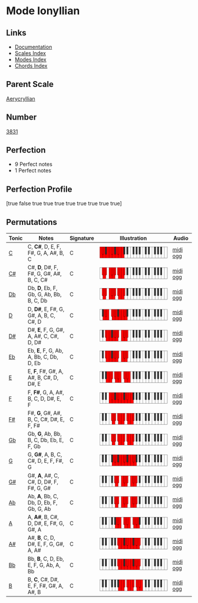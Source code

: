 # Mode Ionyllian

## Links

- [Documentation](index.md)
- [Scales Index](Scales.md)
- [Modes Index](Modes.md)
- [Chords Index](Chords.md)

## Parent Scale

[Aerycryllian](ScaleAerycryllian.md)

## Number

[3831](https://ianring.com/musictheory/scales/3831)

## Perfection

- 9 Perfect notes
- 1 Perfect notes

## Perfection Profile

[true false true true true true true true true true]

## Permutations

| Tonic | Notes | Signature | Illustration | Audio |
|-------|-------|-----------|--------------|-------|
| [C](ModeCNaturalIonyllian.md) | C, **C#**, D, E, F, F#, G, A, A#, B, C | C | ![CNaturalIonyllian](ModeCNaturalIonyllian.png) | [midi](ModeCNaturalIonyllian.mid) [ogg](ModeCNaturalIonyllian.ogg) |
| [C#](ModeCSharpIonyllian.md) | C#, **D**, D#, F, F#, G, G#, A#, B, C, C# | C | ![CSharpIonyllian](ModeCSharpIonyllian.png) | [midi](ModeCSharpIonyllian.mid) [ogg](ModeCSharpIonyllian.ogg) |
| [Db](ModeDFlatIonyllian.md) | Db, **D**, Eb, F, Gb, G, Ab, Bb, B, C, Db | C | ![DFlatIonyllian](ModeDFlatIonyllian.png) | [midi](ModeDFlatIonyllian.mid) [ogg](ModeDFlatIonyllian.ogg) |
| [D](ModeDNaturalIonyllian.md) | D, **D#**, E, F#, G, G#, A, B, C, C#, D | C | ![DNaturalIonyllian](ModeDNaturalIonyllian.png) | [midi](ModeDNaturalIonyllian.mid) [ogg](ModeDNaturalIonyllian.ogg) |
| [D#](ModeDSharpIonyllian.md) | D#, **E**, F, G, G#, A, A#, C, C#, D, D# | C | ![DSharpIonyllian](ModeDSharpIonyllian.png) | [midi](ModeDSharpIonyllian.mid) [ogg](ModeDSharpIonyllian.ogg) |
| [Eb](ModeEFlatIonyllian.md) | Eb, **E**, F, G, Ab, A, Bb, C, Db, D, Eb | C | ![EFlatIonyllian](ModeEFlatIonyllian.png) | [midi](ModeEFlatIonyllian.mid) [ogg](ModeEFlatIonyllian.ogg) |
| [E](ModeENaturalIonyllian.md) | E, **F**, F#, G#, A, A#, B, C#, D, D#, E | C | ![ENaturalIonyllian](ModeENaturalIonyllian.png) | [midi](ModeENaturalIonyllian.mid) [ogg](ModeENaturalIonyllian.ogg) |
| [F](ModeFNaturalIonyllian.md) | F, **F#**, G, A, A#, B, C, D, D#, E, F | C | ![FNaturalIonyllian](ModeFNaturalIonyllian.png) | [midi](ModeFNaturalIonyllian.mid) [ogg](ModeFNaturalIonyllian.ogg) |
| [F#](ModeFSharpIonyllian.md) | F#, **G**, G#, A#, B, C, C#, D#, E, F, F# | C | ![FSharpIonyllian](ModeFSharpIonyllian.png) | [midi](ModeFSharpIonyllian.mid) [ogg](ModeFSharpIonyllian.ogg) |
| [Gb](ModeGFlatIonyllian.md) | Gb, **G**, Ab, Bb, B, C, Db, Eb, E, F, Gb | C | ![GFlatIonyllian](ModeGFlatIonyllian.png) | [midi](ModeGFlatIonyllian.mid) [ogg](ModeGFlatIonyllian.ogg) |
| [G](ModeGNaturalIonyllian.md) | G, **G#**, A, B, C, C#, D, E, F, F#, G | C | ![GNaturalIonyllian](ModeGNaturalIonyllian.png) | [midi](ModeGNaturalIonyllian.mid) [ogg](ModeGNaturalIonyllian.ogg) |
| [G#](ModeGSharpIonyllian.md) | G#, **A**, A#, C, C#, D, D#, F, F#, G, G# | C | ![GSharpIonyllian](ModeGSharpIonyllian.png) | [midi](ModeGSharpIonyllian.mid) [ogg](ModeGSharpIonyllian.ogg) |
| [Ab](ModeAFlatIonyllian.md) | Ab, **A**, Bb, C, Db, D, Eb, F, Gb, G, Ab | C | ![AFlatIonyllian](ModeAFlatIonyllian.png) | [midi](ModeAFlatIonyllian.mid) [ogg](ModeAFlatIonyllian.ogg) |
| [A](ModeANaturalIonyllian.md) | A, **A#**, B, C#, D, D#, E, F#, G, G#, A | C | ![ANaturalIonyllian](ModeANaturalIonyllian.png) | [midi](ModeANaturalIonyllian.mid) [ogg](ModeANaturalIonyllian.ogg) |
| [A#](ModeASharpIonyllian.md) | A#, **B**, C, D, D#, E, F, G, G#, A, A# | C | ![ASharpIonyllian](ModeASharpIonyllian.png) | [midi](ModeASharpIonyllian.mid) [ogg](ModeASharpIonyllian.ogg) |
| [Bb](ModeBFlatIonyllian.md) | Bb, **B**, C, D, Eb, E, F, G, Ab, A, Bb | C | ![BFlatIonyllian](ModeBFlatIonyllian.png) | [midi](ModeBFlatIonyllian.mid) [ogg](ModeBFlatIonyllian.ogg) |
| [B](ModeBNaturalIonyllian.md) | B, **C**, C#, D#, E, F, F#, G#, A, A#, B | C | ![BNaturalIonyllian](ModeBNaturalIonyllian.png) | [midi](ModeBNaturalIonyllian.mid) [ogg](ModeBNaturalIonyllian.ogg) |
